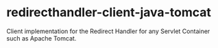 # redirecthandler-client-java-tomcat
Client implementation for the Redirect Handler for any Servlet Container such as Apache Tomcat.
